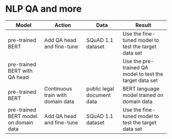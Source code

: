 # NLP QA and more

| Model | Action | Data | Result |
| ----- | ---- | ---- | ------ |
| pre-trained BERT | Add QA head and fine-tune | SQuAD 1.1 dataset | Use the fine-tuned model to test the target data set |
| pre-trained BERT with QA head | | | Use the pre-trained QA model to test the target data set |
| pre-trained BERT | Continuous train with domain data | public legal document data | BERT language model trained on domain data |
| pre-trained BERT model on domain data |  Add QA head and fine-tune | SQuAD 1.1 dataset | Use the fine-tuned model to test the target data set |

